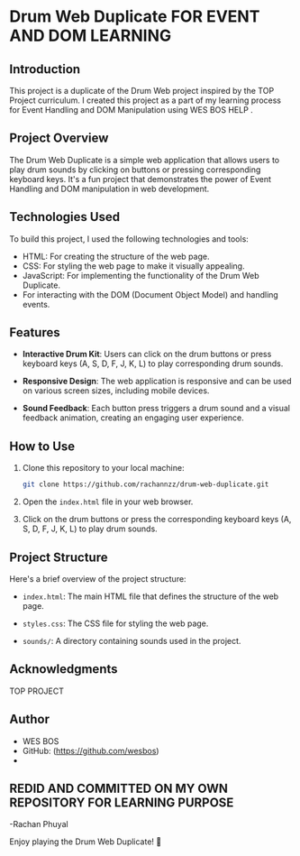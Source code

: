 # Drum Web Duplicate FOR EVENT AND DOM LEARNING

## Introduction

This project is a duplicate of the Drum Web project inspired by the TOP  Project curriculum. I created this project as a part of my learning process for Event Handling and DOM Manipulation using WES BOS HELP .



## Project Overview

The Drum Web Duplicate is a simple web application that allows users to play drum sounds by clicking on buttons or pressing corresponding keyboard keys. It's a fun project that demonstrates the power of Event Handling and DOM manipulation in web development.

## Technologies Used

To build this project, I used the following technologies and tools:

- HTML: For creating the structure of the web page.
- CSS: For styling the web page to make it visually appealing.
- JavaScript: For implementing the functionality of the Drum Web Duplicate.
- For interacting with the DOM (Document Object Model) and handling events.

## Features

- **Interactive Drum Kit**: Users can click on the drum buttons or press keyboard keys (A, S, D, F, J, K, L) to play corresponding drum sounds.

- **Responsive Design**: The web application is responsive and can be used on various screen sizes, including mobile devices.

- **Sound Feedback**: Each button press triggers a drum sound and a visual feedback animation, creating an engaging user experience.

## How to Use

1. Clone this repository to your local machine:

   ```bash
   git clone https://github.com/rachannzz/drum-web-duplicate.git
   ```

2. Open the `index.html` file in your web browser.

3. Click on the drum buttons or press the corresponding keyboard keys (A, S, D, F, J, K, L) to play drum sounds.

## Project Structure

Here's a brief overview of the project structure:

- `index.html`: The main HTML file that defines the structure of the web page.

- `styles.css`: The CSS file for styling the web page.


- `sounds/`: A directory containing sounds used in the project.

## Acknowledgments
TOP PROJECT

## Author
- WES BOS
- GitHub: (https://github.com/wesbos)
- 
## REDID AND COMMITTED ON MY OWN REPOSITORY FOR LEARNING PURPOSE
-Rachan Phuyal



Enjoy playing the Drum Web Duplicate! 🥁
